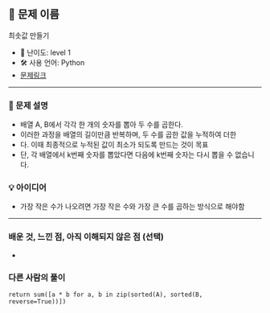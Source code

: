 ## 📘 문제 이름

최솟값 만들기

- 🧩 난이도: level 1
- 🛠 사용 언어: Python
- [문제링크](https://school.programmers.co.kr/learn/courses/30/lessons/12941#)

---

### 🧠 문제 설명

- 배열 A, B에서 각각 한 개의 숫자를 뽑아 두 수를 곱한다.
- 이러한 과정을 배열의 길이만큼 반복하며, 두 수를 곱한 값을 누적하여 더한
- 다. 이때 최종적으로 누적된 값이 최소가 되도록 만드는 것이 목표
- 단, 각 배열에서 k번째 숫자를 뽑았다면 다음에 k번째 숫자는 다시 뽑을 수 없습니다.

### 💡 아이디어

- 가장 작은 수가 나오려면 가장 작은 수와 가장 큰 수를 곱하는 방식으로 해야함

---

### 배운 것, 느낀 점, 아직 이해되지 않은 점 (선택)

-

### 다른 사람의 풀이

`return sum([a * b for a, b in zip(sorted(A), sorted(B, reverse=True))])`
